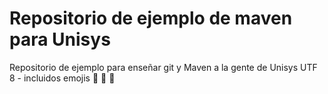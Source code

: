 # Repositorio de ejemplo de maven para Unisys

Repositorio de ejemplo para enseñar git y Maven a la gente de Unisys
UTF 8 - incluidos emojis
🧛 🦩 💃